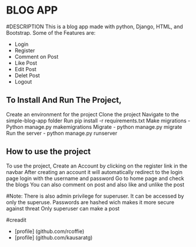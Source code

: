 # BLOG APP
#DESCRIPTION
This is a blog app made with python, Django, HTML, and Bootstrap. Some of the Features are:
* Login 
* Register
* Comment on Post
* Like Post
* Edit Post
* Delet Post
* Logout

## To Install And Run The Project,
Create an environment for the project
Clone the project
Navigate to the simple-blog-app folder
Run pip install -r requirements.txt
Make migrations - Python manage.py makemigrations
Migrate - python manage.py migrate
Run the server - python manage.py runserver

## How to use the project
To use the project, 
Create an Account by clicking on the register link in the navbar
After creating an account it will automatically redirect to the login page
login with the username and password
Go to home page and check the blogs
You can also comment on post and also like and unlike the post

#Note:
There is also admin privilege for superuser. It can be accessed by only the superuse.
Passwords are hashed wich makes it more secure against threat
Only superuser can make a post

#creadit 
* [profile] (github.com/rcoffie)
* [profile] (github.com/kausaratg)


